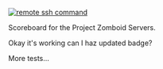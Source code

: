 [![remote ssh command](https://github.com/br3ntor/zomboid-scoreboard-nextjs/actions/workflows/action.yml/badge.svg)](https://github.com/br3ntor/zomboid-scoreboard-nextjs/actions/workflows/action.yml)

Scoreboard for the Project Zomboid Servers.

Okay it's working can I haz updated badge?

More tests...
